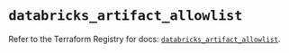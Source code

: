 # `databricks_artifact_allowlist`

Refer to the Terraform Registry for docs: [`databricks_artifact_allowlist`](https://registry.terraform.io/providers/databricks/databricks/1.79.1/docs/resources/artifact_allowlist).
